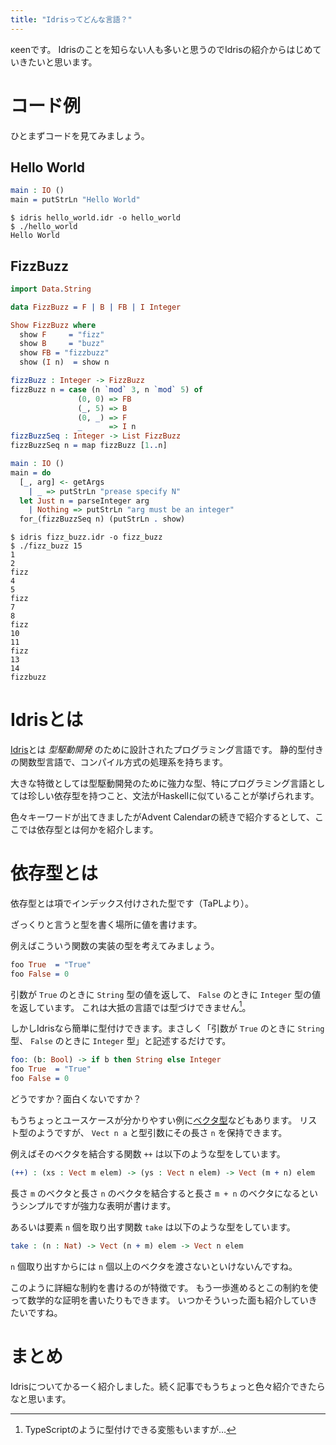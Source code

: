 ```yaml
---
title: "Idrisってどんな言語？"
---
```


κeenです。
Idrisのことを知らない人も多いと思うのでIdrisの紹介からはじめていきたいと思います。

<!--more-->
# コード例

ひとまずコードを見てみましょう。


## Hello World

```idris
main : IO ()
main = putStrLn "Hello World"
```

``` text
$ idris hello_world.idr -o hello_world
$ ./hello_world
Hello World
```


## FizzBuzz

``` idris
import Data.String

data FizzBuzz = F | B | FB | I Integer

Show FizzBuzz where
  show F     = "fizz"
  show B     = "buzz"
  show FB = "fizzbuzz"
  show (I n)  = show n

fizzBuzz : Integer -> FizzBuzz
fizzBuzz n = case (n `mod` 3, n `mod` 5) of
               (0, 0) => FB
               (_, 5) => B
               (0, _) => F
               _      => I n
fizzBuzzSeq : Integer -> List FizzBuzz
fizzBuzzSeq n = map fizzBuzz [1..n]

main : IO ()
main = do
  [_, arg] <- getArgs
    | _ => putStrLn "prease specify N"
  let Just n = parseInteger arg
    | Nothing => putStrLn "arg must be an integer"
  for_(fizzBuzzSeq n) (putStrLn . show)
```


``` text
$ idris fizz_buzz.idr -o fizz_buzz
$ ./fizz_buzz 15
1
2
fizz
4
5
fizz
7
8
fizz
10
11
fizz
13
14
fizzbuzz
```

# Idrisとは
[Idris](https://www.idris-lang.org/index.html)とは *型駆動開発* のために設計されたプログラミング言語です。
静的型付きの関数型言語で、コンパイル方式の処理系を持ちます。

大きな特徴としては型駆動開発のために強力な型、特にプログラミング言語としては珍しい依存型を持つこと、文法がHaskellに似ていることが挙げられます。

色々キーワードが出てきましたがAdvent Calendarの続きで紹介するとして、ここでは依存型とは何かを紹介します。

# 依存型とは

依存型とは項でインデックス付けされた型です（TaPLより）。

ざっくりと言うと型を書く場所に値を書けます。

例えばこういう関数の実装の型を考えてみましょう。

``` idris
foo True  = "True"
foo False = 0
```

引数が `True` のときに `String` 型の値を返して、 `False` のときに `Integer` 型の値を返しています。
これは大抵の言語では型づけできません[^ts]。

[^ts]: TypeScriptのように型付けできる変態もいますが…

しかしIdrisなら簡単に型付けできます。まさしく「引数が `True` のときに `String` 型、 `False` のときに `Integer` 型」と記述するだけです。

``` idris
foo: (b: Bool) -> if b then String else Integer
foo True  = "True"
foo False = 0
```

どうですか？面白くないですか？

もうちょっとユースケースが分かりやすい例に[ベクタ型](https://www.idris-lang.org/docs/current/base_doc/docs/Data.Vect.html)などもあります。
リスト型のようですが、 `Vect n a` と型引数にその長さ `n` を保持できます。

例えばそのベクタを結合する関数 `++` は以下のような型をしています。

``` idris
(++) : (xs : Vect m elem) -> (ys : Vect n elem) -> Vect (m + n) elem
```

長さ `m` のベクタと長さ `n` のベクタを結合すると長さ `m + n` のベクタになるというシンプルですが強力な表明が書けます。

あるいは要素 `n` 個を取り出す関数 `take` は以下のような型をしています。

``` idris
take : (n : Nat) -> Vect (n + m) elem -> Vect n elem
```

`n` 個取り出すからには `n` 個以上のベクタを渡さないといけないんですね。

このように詳細な制約を書けるのが特徴です。
もう一歩進めるとこの制約を使って数学的な証明を書いたりもできます。
いつかそういった面も紹介していきたいですね。

# まとめ

Idrisについてかるーく紹介しました。続く記事でもうちょっと色々紹介できたらなと思います。
